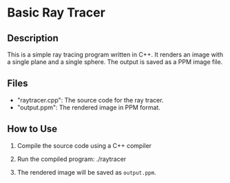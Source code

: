 # Basic Ray Tracer

## Description
This is a simple ray tracing program written in C++. It renders an image with a single plane and a single sphere. The output is saved as a PPM image file.

## Files
- "raytracer.cpp": The source code for the ray tracer.
- "output.ppm": The rendered image in PPM format.

## How to Use
1. Compile the source code using a C++ compiler

2. Run the compiled program:
   ./raytracer

3. The rendered image will be saved as `output.ppm`.
